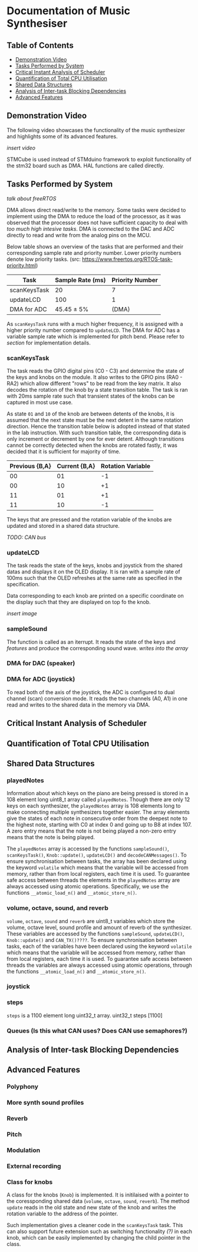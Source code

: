 # Documentation of Music Synthesiser

## Table of Contents
- [Demonstration Video](#demonstration-video)
- [Tasks Performed by System](#tasks-performed-by-system)
- [Critical Instant Analysis of Scheduler](#critical-instant-analysis-of-scheduler)
- [Quantification of Total CPU Utilisation](#quantification-of-total-cpu-utilisation)
- [Shared Data Structures](#shared-data-structures)
- [Analysis of Inter-task Blocking Dependencies](#analysis-of-inter-task-blocking-dependencies)
- [Advanced Features](#advanced-features)


## Demonstration Video

The following video showcases the functionality of the music synthesizer and highlights some of its advanced features.

*insert video*

STMCube is used instead of STMduino framework to exploit functionality of the stm32 board such as DMA. HAL functions are called directly.

## Tasks Performed by System
*talk about freeRTOS*

DMA allows direct read/write to the memory. Some tasks were decided to implement using the DMA to reduce the load of the processor, as it was observed that the processor does not have sufficient capacity to deal with *too much high intesive tasks*. DMA is connected to the DAC and ADC directly to read and write from the analog pins on the MCU.

Below table shows an overview of the tasks that are performed and their corresponding sample rate and priority number. Lower priority numbers denote low priority tasks. (src: https://www.freertos.org/RTOS-task-priority.html)

| Task | Sample Rate (ms) | Priority Number |
| --- | --- | --- |
| scanKeysTask | 20 | 7 |
| updateLCD | 100 | 1 |
| DMA for ADC | 45.45 ± 5% | (DMA) |

As `scanKeysTask` runs with a much higher frequency, it is assigned with a higher priority number compared to `updateLCD`. The DMA for ADC has a variable sample rate which is implemented for pitch bend. Please refer to *section* for implementation details.

### scanKeysTask

The task reads the GPIO digital pins (C0 - C3) and determine the state of the keys and knobs on the module. It also writes to the GPIO pins (RA0 - RA2) which allow different "rows" to be read from the key matrix. It also decodes the rotation of the knob by a state transition table. The task is ran with 20ms sample rate such that transient states of the knobs can be captured in most use case.

As state `01` and `10` of the knob are between detents of the knobs, it is assumed that the next state must be the next detent in the same rotation direction. Hence the transition table below is adopted instead of that stated in the lab instruction. With such transition table, the corresponding data is only increment or decrement by one for ever detent. Although transitions cannot be correctly detected when the knobs are rotated fastly, it was decided that it is sufficient for majority of time.

| Previous {B,A} | Current {B,A} | Rotation Variable |
| --- | --- | --- |
| 00 | 01 | -1 |
| 00 | 10 | +1 |
| 11 | 01 | +1 |
| 11 | 10 | -1 |

The keys that are pressed and the rotation variable of the knobs are updated and stored in a shared data structure.

*TODO: CAN bus*

### updateLCD

The task reads the state of the keys, knobs and joystick from the shared datas and displays it on the OLED display. It is ran with a sample rate of 100ms such that the OLED refreshes at the same rate as specified in the specification. 

Data corresponding to each knob are printed on a specific coordinate on the display such that they are displayed on top fo the knob.

*insert image*

### sampleSound

The function is called as an iterrupt. It reads the state of the keys and *features* and produce the corresponding sound wave. *writes into the array*

### DMA for DAC (speaker)

### DMA for ADC (joystick)

To read both of the axis of the joystick, the ADC is configured to dual channel (scan) conversion mode. It reads the two channels (A0, A1) in one read and writes to the shared data in the memory via DMA.



## Critical Instant Analysis of Scheduler
## Quantification of Total CPU Utilisation


## Shared Data Structures

### playedNotes

Information about which keys on the piano are being pressed is stored in a 108 element long uint8_t array called `playedNotes`. Though there are only 12 keys on each synthesizer, the `playedNotes` array is 108 elements long to make connecting multiple synthesizers together easier. The array elements give the states of each note in consecutive order from the deepest note to the highest note, starting with C0 at index 0 and going up to B8 at index 107. A zero entry means that the note is not being played a non-zero entry means that the note is being played.

The `playedNotes` array is accessed by the functions `sampleSound()`, `scanKeysTask()`, `Knob::update()`, `updateLCD()` and `decodeCANMessages()`. To ensure synchronisation between tasks, the array has been declared using the keyword `volatile` which means that the variable will be accessed from memory, rather than from local registers, each time it is used. To guarantee safe access between threads the elements in the `playedNotes` array are always accessed using atomic operations. Specifically, we use the functions `__atomic_load_n()` and `__atomic_store_n()`.

### volume, octave, sound, and reverb

`volume`, `octave`, `sound` and `reverb` are uint8_t variables which store the volume, octave level, sound profile and amount of reverb of the synthesizer. These variables are accessed by the functions `sampleSound`, `updateLCD()`, `Knob::update()` and `CAN_TX()????`. To ensure synchronisation between tasks, each of the variables have been declared using the keyword `volatile` which means that the variable will be accessed from memory, rather than from local registers, each time it is used. To guarantee safe access between threads the variables are always accessed using atomic operations, through the functions `__atomic_load_n()` and `__atomic_store_n()`.

### joystick

### steps

`steps` is a 1100 element long uint32_t array.
uint32_t steps [1100]

### Queues (Is this what CAN uses? Does CAN use semaphores?)


## Analysis of Inter-task Blocking Dependencies
## Advanced Features

### Polyphony

### More synth sound profiles

### Reverb

### Pitch

### Modulation

### External recording

### Class for knobs

A class for the knobs (`Knob`) is implemented. It is initilaised with a pointer to the coressponding shared data (`volume`, `octave`, `sound`, `reverb`). The method `update` reads in the old state and new state of the knob and writes the rotation variable to the address of the pointer.

Such implementation gives a cleaner code in the `scanKeysTask` task. This can also support future extension such as switching functionality *(?)* in each knob, which can be easily implemented by changing the child pointer in the class.
